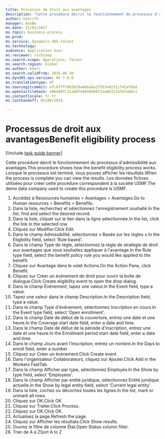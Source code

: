 ```yaml
--- 
title: Processus de droit aux avantages
description: "Cette procédure décrit le fonctionnement du processus d'admissibilité aux avantages."
author: kherr75
manager: AnnBe
ms.date: 11/01/2017
ms.topic: business-process
ms.prod: 
ms.service: dynamics-365-talent
ms.technology: 
audience: Application User
ms.reviewer: rschloma
ms.search.scope: Operations, Talent
ms.search.region: Global
ms.author: kherr
ms.search.validFrom: 2016-06-30
ms.dyn365.ops.version: AX 7.0.0
ms.translationtype: HT
ms.sourcegitcommit: efcb77ff883b29a4bbaba27551e02311742afbbd
ms.openlocfilehash: e98d48fc31a9dfd4959e88f31e00317afbfeb8c1
ms.contentlocale: fr-fr
ms.lasthandoff: 05/08/2018

---
```

# <a name="benefit-eligibility-process"></a><span data-ttu-id="e5fef-103">Processus de droit aux avantages</span><span class="sxs-lookup"><span data-stu-id="e5fef-103">Benefit eligibility process</span></span>

[!include [task guide banner](../../includes/task-guide-banner.md)]

<span data-ttu-id="e5fef-104">Cette procédure décrit le fonctionnement du processus d'admissibilité aux avantages.</span><span class="sxs-lookup"><span data-stu-id="e5fef-104">This procedure shows how the benefit eligibility process works.</span></span> <span data-ttu-id="e5fef-105">Lorsque le processus est terminé, vous pouvez afficher les résultats.</span><span class="sxs-lookup"><span data-stu-id="e5fef-105">When the process is complete you can view the results.</span></span> <span data-ttu-id="e5fef-106">Les données fictives utilisées pour créer cette procédure correspondent à la société USMF.</span><span class="sxs-lookup"><span data-stu-id="e5fef-106">The demo data company used to create this procedure is USMF.</span></span>

1. <span data-ttu-id="e5fef-107">Accédez à Ressources humaines > Avantages > Avantages.</span><span class="sxs-lookup"><span data-stu-id="e5fef-107">Go to Human resources > Benefits > Benefits.</span></span>
2. <span data-ttu-id="e5fef-108">Dans la liste, recherchez et sélectionnez l'enregistrement souhaité.</span><span class="sxs-lookup"><span data-stu-id="e5fef-108">In the list, find and select the desired record.</span></span>
3. <span data-ttu-id="e5fef-109">Dans la liste, cliquer sur le lien dans la ligne sélectionnée.</span><span class="sxs-lookup"><span data-stu-id="e5fef-109">In the list, click the link in the selected row.</span></span>
4. <span data-ttu-id="e5fef-110">Cliquez sur Modifier.</span><span class="sxs-lookup"><span data-stu-id="e5fef-110">Click Edit.</span></span>
5. <span data-ttu-id="e5fef-111">Dans le champ Admissibilité, sélectionnez « Basée sur les règles ».</span><span class="sxs-lookup"><span data-stu-id="e5fef-111">In the Eligibility field, select 'Rule based'.</span></span>
6. <span data-ttu-id="e5fef-112">Dans le champ Type de règle, sélectionnez la règle de stratégie de droit aux avantages que vous souhaitez appliquer à l'avantage.</span><span class="sxs-lookup"><span data-stu-id="e5fef-112">In the Rule type field, select the benefit policy rule you would like applied to the benefit.</span></span>
7. <span data-ttu-id="e5fef-113">Cliquez sur Avantage dans le volet Actions.</span><span class="sxs-lookup"><span data-stu-id="e5fef-113">On the Action Pane, click Benefit.</span></span>
8. <span data-ttu-id="e5fef-114">Cliquez sur Créer un événement de droit pour ouvrir la boîte de dialogue.</span><span class="sxs-lookup"><span data-stu-id="e5fef-114">Click Create eligibility event to open the drop dialog.</span></span>
9. <span data-ttu-id="e5fef-115">Dans le champ Événement, tapez une valeur.</span><span class="sxs-lookup"><span data-stu-id="e5fef-115">In the Event field, type a value.</span></span>
10. <span data-ttu-id="e5fef-116">Tapez une valeur dans le champ Description.</span><span class="sxs-lookup"><span data-stu-id="e5fef-116">In the Description field, type a value.</span></span>
11. <span data-ttu-id="e5fef-117">Dans le champ Type d'événement, sélectionnez Inscription en cours.</span><span class="sxs-lookup"><span data-stu-id="e5fef-117">In the Event type field, select 'Open enrollment'.</span></span>
12. <span data-ttu-id="e5fef-118">Dans le champ Date de début de la couverture, entrez une date et une heure.</span><span class="sxs-lookup"><span data-stu-id="e5fef-118">In the Coverage start date field, enter a date and time.</span></span>
13. <span data-ttu-id="e5fef-119">Dans le champ Date de début de la période d'inscription, entrez une date et une heure.</span><span class="sxs-lookup"><span data-stu-id="e5fef-119">In the Enrollment period start date field, enter a date and time.</span></span>
14. <span data-ttu-id="e5fef-120">Dans le champ Jours avant l'inscription, entrez un nombre.</span><span class="sxs-lookup"><span data-stu-id="e5fef-120">In the Days to enroll field, enter a number.</span></span>
15. <span data-ttu-id="e5fef-121">Cliquez sur Créer un événement.</span><span class="sxs-lookup"><span data-stu-id="e5fef-121">Click Create event.</span></span>
16. <span data-ttu-id="e5fef-122">Dans l'organisateur Collaborateurs, cliquez sur Ajouter.</span><span class="sxs-lookup"><span data-stu-id="e5fef-122">Click Add in the Workers FastTab.</span></span>
17. <span data-ttu-id="e5fef-123">Dans le champ Afficher par type, sélectionnez Employés.</span><span class="sxs-lookup"><span data-stu-id="e5fef-123">In the Show by type field, select 'Employees'.</span></span>
18. <span data-ttu-id="e5fef-124">Dans le champ Afficher par entité juridique, sélectionnez Entité juridique actuelle.</span><span class="sxs-lookup"><span data-stu-id="e5fef-124">In the Show by legal entity field, select 'Current legal entity'.</span></span>
19. <span data-ttu-id="e5fef-125">Dans la liste, cochez ou décochez toutes les lignes.</span><span class="sxs-lookup"><span data-stu-id="e5fef-125">In the list, mark or unmark all rows.</span></span>
20. <span data-ttu-id="e5fef-126">Cliquez sur OK.</span><span class="sxs-lookup"><span data-stu-id="e5fef-126">Click OK.</span></span>
21. <span data-ttu-id="e5fef-127">Cliquez sur Traiter.</span><span class="sxs-lookup"><span data-stu-id="e5fef-127">Click Process.</span></span>
22. <span data-ttu-id="e5fef-128">Cliquez sur OK.</span><span class="sxs-lookup"><span data-stu-id="e5fef-128">Click OK.</span></span>
23. <span data-ttu-id="e5fef-129">Actualisez la page.</span><span class="sxs-lookup"><span data-stu-id="e5fef-129">Refresh the page.</span></span>
24. <span data-ttu-id="e5fef-130">Cliquez sur Afficher les résultats.</span><span class="sxs-lookup"><span data-stu-id="e5fef-130">Click Show results.</span></span>
25. <span data-ttu-id="e5fef-131">Ouvrez le filtre de colonne État.</span><span class="sxs-lookup"><span data-stu-id="e5fef-131">Open Status column filter.</span></span>
26. <span data-ttu-id="e5fef-132">Trier de A à Z</span><span class="sxs-lookup"><span data-stu-id="e5fef-132">Sort A to Z</span></span>


